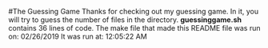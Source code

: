 #The Guessing Game
Thanks for checking out my guessing game.
In it, you will try to guess the number of files in the directory.
**guessinggame.sh** contains 36 lines of code.
The make file that made this README file was run on:
02/26/2019
It was run at:
12:05:22 AM
